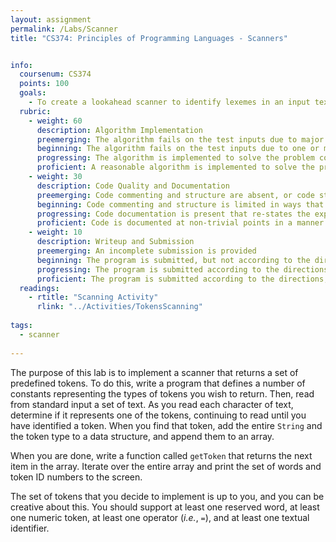 ```yaml
---
layout: assignment
permalink: /Labs/Scanner
title: "CS374: Principles of Programming Languages - Scanners"


info:
  coursenum: CS374
  points: 100
  goals:
    - To create a lookahead scanner to identify lexemes in an input text
  rubric:
    - weight: 60
      description: Algorithm Implementation
      preemerging: The algorithm fails on the test inputs due to major issues, or the program fails to compile and/or run
      beginning: The algorithm fails on the test inputs due to one or more minor issues
      progressing: The algorithm is implemented to solve the problem correctly according to given test inputs, but would fail if executed in a general case due to a minor issue or omission in the algorithm design or implementation
      proficient: A reasonable algorithm is implemented to solve the problem which correctly solves the problem according to the given test inputs, and would be reasonably expected to solve the problem in the general case
    - weight: 30
      description: Code Quality and Documentation
      preemerging: Code commenting and structure are absent, or code structure departs significantly from best practice, and/or the code departs significantly from the style guide
      beginning: Code commenting and structure is limited in ways that reduce the readability of the program, and/or there are minor departures from the style guide
      progressing: Code documentation is present that re-states the explicit code definitions, and/or code is written that mostly adheres to the style guide
      proficient: Code is documented at non-trivial points in a manner that enhances the readability of the program, and code is written according to the style guide
    - weight: 10
      description: Writeup and Submission
      preemerging: An incomplete submission is provided
      beginning: The program is submitted, but not according to the directions in one or more ways (for example, because it is lacking a readme writeup)
      progressing: The program is submitted according to the directions with a minor omission or correction needed, and with at least superficial responses to the bolded questions throughout
      proficient: The program is submitted according to the directions, including a readme writeup describing the solution, and thoughtful answers to the bolded questions throughout    
  readings:
    - rtitle: "Scanning Activity"
      rlink: "../Activities/TokensScanning"    
  
tags:
  - scanner
  
---
```


The purpose of this lab is to implement a scanner that returns a set of predefined tokens.  To do this, write a program that defines a number of constants representing the types of tokens you wish to return.  Then, read from standard input a set of text.  As you read each character of text, determine if it represents one of the tokens, continuing to read until you have identified a token.  When you find that token, add the entire `String` and the token type to a data structure, and append them to an array.  

When you are done, write a function called `getToken` that returns the next item in the array.  Iterate over the entire array and print the set of words and token ID numbers to the screen.

The set of tokens that you decide to implement is up to you, and you can be creative about this.  You should support at least one reserved word, at least one numeric token, at least one operator (*i.e.*, `=`), and at least one textual identifier.